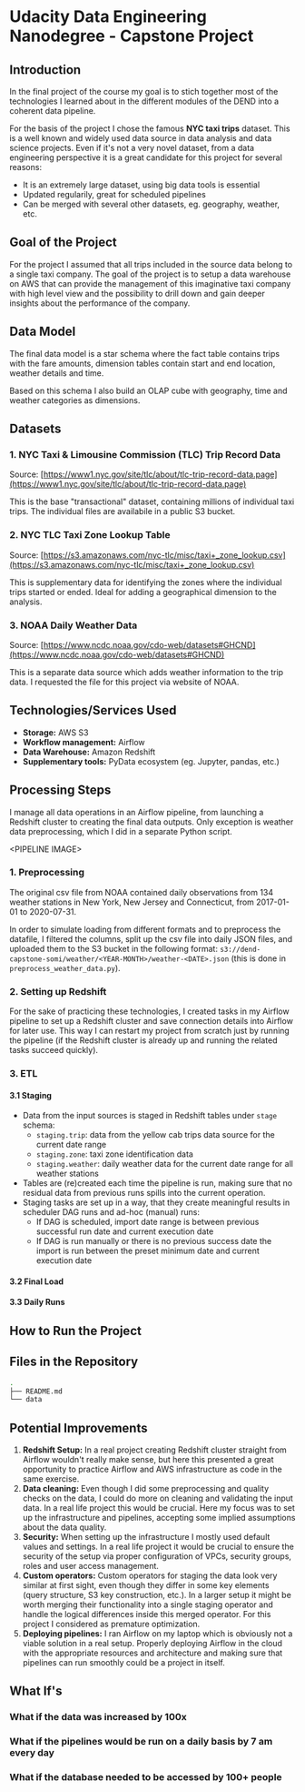 # Udacity Data Engineering Nanodegree - Capstone Project

## Introduction

In the final project of the course my goal is to stich together most of the technologies I learned about in the different modules of the DEND into a coherent data pipeline.

For the basis of the project I chose the famous __NYC taxi trips__ dataset. This is a well known and widely used data source in data analysis and data science projects. Even if it's not a very novel dataset, from a data engineering perspective it is a great candidate for this project for several reasons:

- It is an extremely large dataset, using big data tools is essential
- Updated regularily, great for scheduled pipelines
- Can be merged with several other datasets, eg. geography, weather, etc.

## Goal of the Project

For the project I assumed that all trips included in the source data belong to a single taxi company. The goal of the project is to setup a data warehouse on AWS that can provide the management of this imaginative taxi company with high level view and the possibility to drill down and gain deeper insights about the performance of the company.

## Data Model

The final data model is a star schema where the fact table contains trips with the fare amounts, dimension tables contain start and end location, weather details and time.

Based on this schema I also build an OLAP cube with geography, time and weather categories as dimensions.

## Datasets

### 1. NYC Taxi & Limousine Commission (TLC) Trip Record Data

Source: [https://www1.nyc.gov/site/tlc/about/tlc-trip-record-data.page](https://www1.nyc.gov/site/tlc/about/tlc-trip-record-data.page)

This is the base "transactional" dataset, containing millions of individual taxi trips. The individual files are availabile in a public S3 bucket.

### 2. NYC TLC Taxi Zone Lookup Table

Source: [https://s3.amazonaws.com/nyc-tlc/misc/taxi+_zone_lookup.csv](https://s3.amazonaws.com/nyc-tlc/misc/taxi+_zone_lookup.csv)

This is supplementary data for identifying the zones where the individual trips started or ended. Ideal for adding a geographical dimension to the analysis.

### 3. NOAA Daily Weather Data

Source: [https://www.ncdc.noaa.gov/cdo-web/datasets#GHCND](https://www.ncdc.noaa.gov/cdo-web/datasets#GHCND)

This is a separate data source which adds weather information to the trip data. I requested the file for this project via website of NOAA.

## Technologies/Services Used

- **Storage:** AWS S3
- **Workflow management:** Airflow
- **Data Warehouse:** Amazon Redshift
- **Supplementary tools:** PyData ecosystem (eg. Jupyter, pandas, etc.)

## Processing Steps

I manage all data operations in an Airflow pipeline, from launching a Redshift cluster to creating the final data outputs. Only exception is weather data preprocessing, which I did in a separate Python script.

\<PIPELINE IMAGE\>

### 1. Preprocessing

The original csv file from NOAA contained daily observations from 134 weather stations in New York, New Jersey and Connecticut, from 2017-01-01 to 2020-07-31.

In order to simulate loading from different formats and to preprocess the datafile, I filtered the columns, split up the csv file into daily JSON files, and uploaded them to the S3 bucket in the following format: `s3://dend-capstone-somi/weather/<YEAR-MONTH>/weather-<DATE>.json` (this is done in `preprocess_weather_data.py`).

### 2. Setting up Redshift

For the sake of practicing these technologies, I created tasks in my Airflow pipeline to set up a Redshift cluster and save connection details into Airflow for later use. This way I can restart my project from scratch just by running the pipeline (if the Redshift cluster is already up and running the related tasks succeed quickly).

### 3. ETL

#### 3.1 Staging

- Data from the input sources is staged in Redshift tables under `stage` schema:
  - `staging.trip`: data from the yellow cab trips data source for the current date range
  - `staging.zone`: taxi zone identification data
  - `staging.weather`: daily weather data for the current date range for all weather stations
- Tables are (re)created each time the pipeline is run, making sure that no residual data from previous runs spills into the current operation.
- Staging tasks are set up in a way, that they create meaningful results in scheduler DAG runs and ad-hoc (manual) runs:
  - If DAG is scheduled, import date range is between previous successful run date and current execution date
  - If DAG is run manually or there is no previous success date the import is run between the preset minimum date and current execution date

#### 3.2 Final Load

#### 3.3 Daily Runs

## How to Run the Project

## Files in the Repository

```bash
.
├── README.md
└── data
```

## Potential Improvements

1. **Redshift Setup:** In a real project creating Redshift cluster straight from Airflow wouldn't really make sense, but here this presented a great opportunity to practice Airflow and AWS infrastructure as code in the same exercise.
2. **Data cleaning:** Even though I did some preprocessing and quality checks on the data, I could do more on cleaning and validating the input data. In a real life project this would be crucial. Here my focus was to set up the infrastructure and pipelines, accepting some implied assumptions about the data quality.
3. **Security:** When setting up the infrastructure I mostly used default values and settings. In a real life project it would be crucial to ensure the security of the setup via proper configuration of VPCs, security groups, roles and user access management.
4. **Custom operators:** Custom operators for staging the data look very similar at first sight, even though they differ in some key elements (query structure, S3 key construction, etc.). In a  larger setup it might be worth merging their functionality into a single staging operator and handle the logical differences inside this merged operator. For this project I considered as premature optimization.
5. **Deploying pipelines:** I ran Airflow on my laptop which is obviously not a viable solution in a real setup. Properly deploying Airflow in the cloud with the appropriate resources and architecture and making sure that pipelines can run smoothly could be a project in itself.

## What If's

### What if the data was increased by 100x

### What if the pipelines would be run on a daily basis by 7 am every day

### What if the database needed to be accessed by 100+ people
